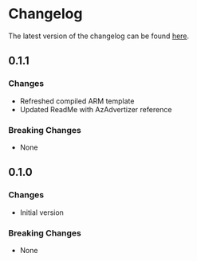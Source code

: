 # Changelog

The latest version of the changelog can be found [here](https://github.com/Azure/bicep-registry-modules/blob/main/avm/res/authorization/role-assignment/mg-scope/CHANGELOG.md).

## 0.1.1

### Changes

- Refreshed compiled ARM template
- Updated ReadMe with AzAdvertizer reference

### Breaking Changes

- None

## 0.1.0

### Changes

- Initial version

### Breaking Changes

- None
